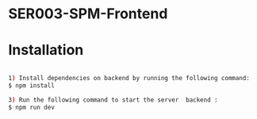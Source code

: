 # SER003-SPM-Frontend

# Installation

```bash

1) Install dependencies on backend by running the following command:
$ npm install

3) Run the following command to start the server  backend :
$ npm run dev

```

